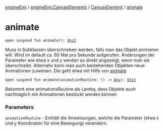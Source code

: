 [engineEmi](../../index.md) / [engineEmi.CanvasElements](../index.md) / [CanvasElement](index.md) / [animate](./animate.md)

# animate

`open suspend fun animate(): `[`Unit`](https://kotlinlang.org/api/latest/jvm/stdlib/kotlin/-unit/index.html)

Muss in Subklassen überschrieben werden, falls man das Objekt animieren will.
Wird im default ca. 60 Mal pro Sekunde aufgerufen.
Änderungen der Parameter wie etwa x und y werden so direkt angezeigt, wenn man sie überschreibt.
Alternativ kann man auch bestehenden Objekten neue Animationen zuweisen. Die geht etwa mit Hilfe von [animate](./animate.md)

`open suspend fun animate(animationRoutine: () -> `[`Any`](https://kotlinlang.org/api/latest/jvm/stdlib/kotlin/-any/index.html)`): `[`Unit`](https://kotlinlang.org/api/latest/jvm/stdlib/kotlin/-unit/index.html)

Bekommt eine animationsRoutine als Lamba, dass Objekte auch nachträglich mit Animationen bestückt werden können

### Parameters

`animationRoutine` - Enthält die Anweisungen, welche die Parameter (etwa x und y Koordinaten für eine Bewegung) verändern.